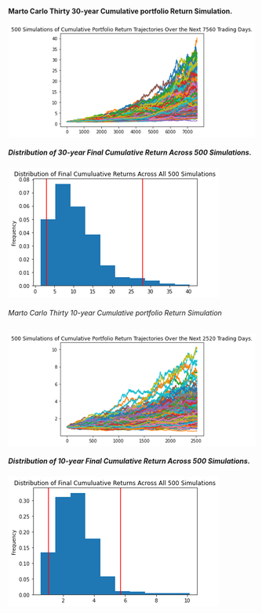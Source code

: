 

#### Marto Carlo Thirty 30-year Cumulative portfolio Return Simulation.
![](MC30sim.png)

##### Distribution of 30-year Final Cumulative Return Across 500 Simulations.
![](MC30dist.png)



###### Marto Carlo Thirty 10-year Cumulative portfolio Return Simulation
![](MC10sim.png)

##### Distribution of 10-year Final Cumulative Return Across 500 Simulations.
![](MC10dist.png)


